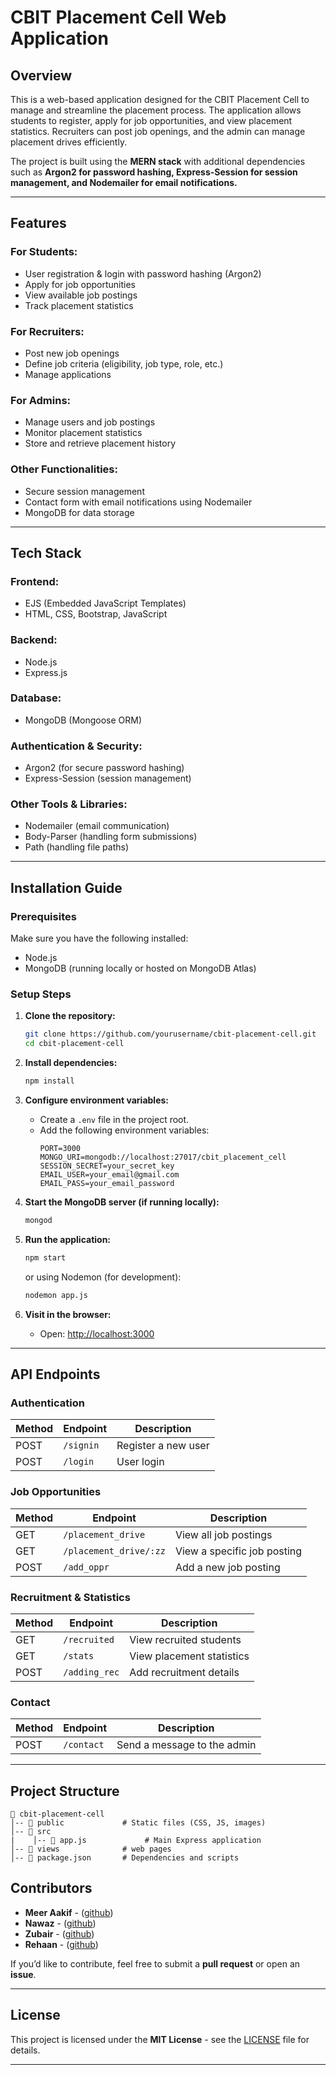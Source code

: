 # CBIT Placement Cell Web Application

## Overview
This is a web-based application designed for the CBIT Placement Cell to manage and streamline the placement process. The application allows students to register, apply for job opportunities, and view placement statistics. Recruiters can post job openings, and the admin can manage placement drives efficiently.

The project is built using the **MERN stack** with additional dependencies such as **Argon2 for password hashing, Express-Session for session management, and Nodemailer for email notifications.**

---

## Features

### **For Students:**
- User registration & login with password hashing (Argon2)
- Apply for job opportunities
- View available job postings
- Track placement statistics

### **For Recruiters:**
- Post new job openings
- Define job criteria (eligibility, job type, role, etc.)
- Manage applications

### **For Admins:**
- Manage users and job postings
- Monitor placement statistics
- Store and retrieve placement history

### **Other Functionalities:**
- Secure session management
- Contact form with email notifications using Nodemailer
- MongoDB for data storage

---

## Tech Stack

### **Frontend:**
- EJS (Embedded JavaScript Templates)
- HTML, CSS, Bootstrap, JavaScript

### **Backend:**
- Node.js
- Express.js

### **Database:**
- MongoDB (Mongoose ORM)

### **Authentication & Security:**
- Argon2 (for secure password hashing)
- Express-Session (session management)

### **Other Tools & Libraries:**
- Nodemailer (email communication)
- Body-Parser (handling form submissions)
- Path (handling file paths)

---

## Installation Guide

### **Prerequisites**
Make sure you have the following installed:
- Node.js
- MongoDB (running locally or hosted on MongoDB Atlas)

### **Setup Steps**

1. **Clone the repository:**
   ```sh
   git clone https://github.com/yourusername/cbit-placement-cell.git
   cd cbit-placement-cell
   ```

2. **Install dependencies:**
   ```sh
   npm install
   ```

3. **Configure environment variables:**
   - Create a `.env` file in the project root.
   - Add the following environment variables:
     ```env
     PORT=3000
     MONGO_URI=mongodb://localhost:27017/cbit_placement_cell
     SESSION_SECRET=your_secret_key
     EMAIL_USER=your_email@gmail.com
     EMAIL_PASS=your_email_password
     ```

4. **Start the MongoDB server (if running locally):**
   ```sh
   mongod
   ```

5. **Run the application:**
   ```sh
   npm start
   ```
   or using Nodemon (for development):
   ```sh
   nodemon app.js
   ```

6. **Visit in the browser:**
   - Open: [http://localhost:3000](http://localhost:3000)

---

## API Endpoints

### **Authentication**
| Method | Endpoint  | Description |
|--------|----------|-------------|
| POST   | `/signin` | Register a new user |
| POST   | `/login` | User login |

### **Job Opportunities**
| Method | Endpoint  | Description |
|--------|----------|-------------|
| GET   | `/placement_drive` | View all job postings |
| GET   | `/placement_drive/:zz` | View a specific job posting |
| POST  | `/add_oppr` | Add a new job posting |

### **Recruitment & Statistics**
| Method | Endpoint  | Description |
|--------|----------|-------------|
| GET   | `/recruited` | View recruited students |
| GET   | `/stats` | View placement statistics |
| POST  | `/adding_rec` | Add recruitment details |

### **Contact**
| Method | Endpoint  | Description |
|--------|----------|-------------|
| POST  | `/contact` | Send a message to the admin |

---

## Project Structure
```
📁 cbit-placement-cell
│-- 📁 public             # Static files (CSS, JS, images)
│-- 📁 src
|    │-- 📄 app.js             # Main Express application
│-- 📁 views              # web pages
│-- 📄 package.json       # Dependencies and scripts
```


## Contributors
- **Meer Aakif** - ([github](https://github.com/meer-aakif-33))
- **Nawaz** - ([github](https://github.com/mrranger939))
- **Zubair** - ([github](https://github.com/akheel-zuber))
- **Rehaan** - ([github](https://github.com/Rehaan-345))


If you’d like to contribute, feel free to submit a **pull request** or open an **issue**.

---

## License
This project is licensed under the **MIT License** - see the [LICENSE](LICENSE) file for details.

---
